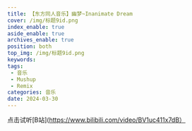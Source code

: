 ```yaml
---
title: 【东方同人音乐】幽梦~Inanimate Dream
cover: /img/标题9id.png
index_enable: true
aside_enable: true
archives_enable: true
position: both
top_img: /img/标题9id.png
keywords: 
tags:
 - 音乐
 - Mushup
 - Remix
categories: 音乐
date: 2024-03-30
---
```

点击试听[B站](https://www.bilibili.com/video/BV1uc411x7dB）